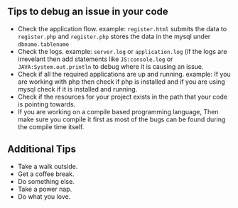 ## Tips to debug an issue in your code
* Check the application flow. example: `register.html` submits the data to `register.php` and `register.php` stores the data in the mysql under `dbname.tablename`   
* Check the logs. example: `server.log` or `application.log` (if the logs are irrevelant then add statements like `JS:console.log` or `JAVA:System.out.println` to debug where it is causing an issue.
* Check if all the required applications are up and running. example: If you are working with php then check if php is installed and if you are using mysql check if it is installed and running.
* Check if the resources for your project exists in the path that your code is pointing towards.
* If you are working on a compile based programming language, Then make sure you compile it first as most of the bugs can be found during the compile time itself.
 
## Additional Tips
* Take a walk outside.
* Get a coffee break.
* Do something else.
* Take a power nap.
* Do what you love.
